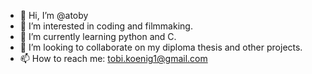 - 👋 Hi, I’m @atoby
- 👀 I’m interested in coding and filmmaking.
- 🌱 I’m currently learning python and C.
- 💞️ I’m looking to collaborate on my diploma thesis and other projects.
- 📫 How to reach me: tobi.koenig1@gmail.com

<!---
atoby/atoby is a ✨ special ✨ repository because its `README.md` (this file) appears on your GitHub profile.
You can click the Preview link to take a look at your changes.
--->
